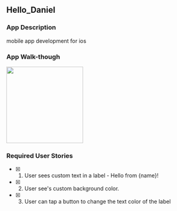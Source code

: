 ## Hello_Daniel

### App Description
 mobile app development for ios

### App Walk-though

<img src="blob:https://i.imgur.com/7d4f1351-46e7-44bf-9312-64bd959c65a5" width=200><br>
 

### Required User Stories
- [X] 1. User sees custom text in a label - Hello from {name}!
- [X] 2. User see's custom background color.
- [X] 3. User can tap a button to change the text color of the label
